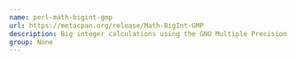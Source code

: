 ```yaml
---
name: perl-math-bigint-gmp
url: https://metacpan.org/release/Math-BigInt-GMP
description: Big integer calculations using the GNU Multiple Precision Arithmetic Library.
group: None
---
```

